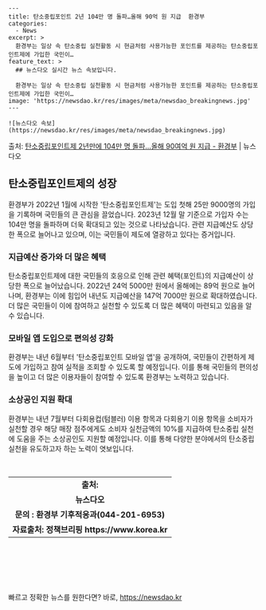     ---
    title: 탄소중립포인트 2년 104만 명 돌파…올해 90억 원 지급  환경부
    categories:
      - News
    excerpt: >
      환경부는 일상 속 탄소중립 실천활동 시 현금처럼 사용가능한 포인트를 제공하는 탄소중립포인트제에 가입한 국민이…
    feature_text: >
      ## 뉴스다오 실시간 뉴스 속보입니다.
    
      환경부는 일상 속 탄소중립 실천활동 시 현금처럼 사용가능한 포인트를 제공하는 탄소중립포인트제에 가입한 국민이…
    image: 'https://newsdao.kr/res/images/meta/newsdao_breakingnews.jpg'
    ---
    
    ![뉴스다오 속보](https://newsdao.kr/res/images/meta/newsdao_breakingnews.jpg)

<p>출처: <a href="https://newsdao.kr/2892" rel="dofollow">탄소중립포인트제 2년만에 104만 명 돌파…올해 90여억 원 지급  - 환경부</a> | 뉴스다오</p>

<h2 data-ke-size="size26">탄소중립포인트제의 성장</h2>
<p data-ke-size="size16">환경부가 2022년 1월에 시작한 '탄소중립포인트제'는 도입 첫해 25만 9000명의 가입을 기록하며 국민들의 큰 관심을 끌었습니다. 2023년 12월 말 기준으로 가입자 수는 104만 명을 돌파하며 더욱 확대되고 있는 것으로 나타났습니다. 관련 지급예산도 상당한 폭으로 늘어나고 있으며, 이는 국민들이 제도에 열광하고 있다는 증거입니다.</p>

<h3 data-ke-size="size24">지급예산 증가와 더 많은 혜택</h3>
<p data-ke-size="size16">탄소중립포인트제에 대한 국민들의 호응으로 인해 관련 혜택(포인트)의 지급예산이 상당한 폭으로 늘어났습니다. 2022년 24억 5000만 원에서 올해에는 89억 원으로 늘어나며, 환경부는 이에 힘입어 내년도 지급예산을 147억 7000만 원으로 확대하였습니다. 더 많은 국민들이 이에 참여하고 실천할 수 있도록 더 많은 혜택이 마련되고 있음을 알 수 있습니다.</p>

<h3 data-ke-size="size24">모바일 앱 도입으로 편의성 강화</h3>
<p data-ke-size="size16">환경부는 내년 6월부터 '탄소중립포인트 모바일 앱'을 공개하여, 국민들이 간편하게 제도에 가입하고 참여 실적을 조회할 수 있도록 할 예정입니다. 이를 통해 국민들의 편의성을 높이고 더 많은 이용자들이 참여할 수 있도록 환경부는 노력하고 있습니다.</p>

<h3 data-ke-size="size24">소상공인 지원 확대</h3>
<p data-ke-size="size16">환경부는 내년 7월부터 다회용컵(텀블러) 이용 항목과 다회용기 이용 항목을 소비자가 실천할 경우 해당 매장 점주에게도 소비자 실천금액의 10%를 지급하여 탄소중립 실천에 도움을 주는 소상공인도 지원할 예정입니다. 이를 통해 다양한 분야에서의 탄소중립 실천을 유도하고자 하는 노력이 엿보입니다.</p>

<p data-ke-size="size16">&nbsp;</p>
<table>
	<tbody>
		<tr>
			<td style="text-align: center; height: 17px;"><b>출처: </b></td>
		</tr>
		<tr>
			<td style="text-align: center; height: 17px;"><b>뉴스다오</b></td>
		</tr>
		<tr>
			<td style="text-align: center; height: 17px;"><b>문의 : 환경부 기후적응과(044-201-6953)</b></td>
		</tr>
		<tr>
			<td style="text-align: center; height: 17px;"><b>자료출처: 정책브리핑 https://www.korea.kr</b></td>
		</tr>
	</tbody>
</table>
<p data-ke-size="size16">&nbsp;</p>
<p data-ke-size="size16">&nbsp;</p>
<p data-ke-size="size16">&nbsp;</p> 

빠르고 정확한 뉴스를 원한다면? 바로, <a href="https://newsdao.kr" rel="dofollow">https://newsdao.kr</a>


    
